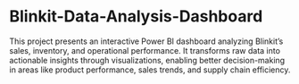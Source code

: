 # Blinkit-Data-Analysis-Dashboard
This project presents an interactive Power BI dashboard analyzing Blinkit’s sales, inventory, and operational performance.
It transforms raw data into actionable insights through visualizations, enabling better decision-making in areas like product performance, sales trends, and supply chain efficiency.

